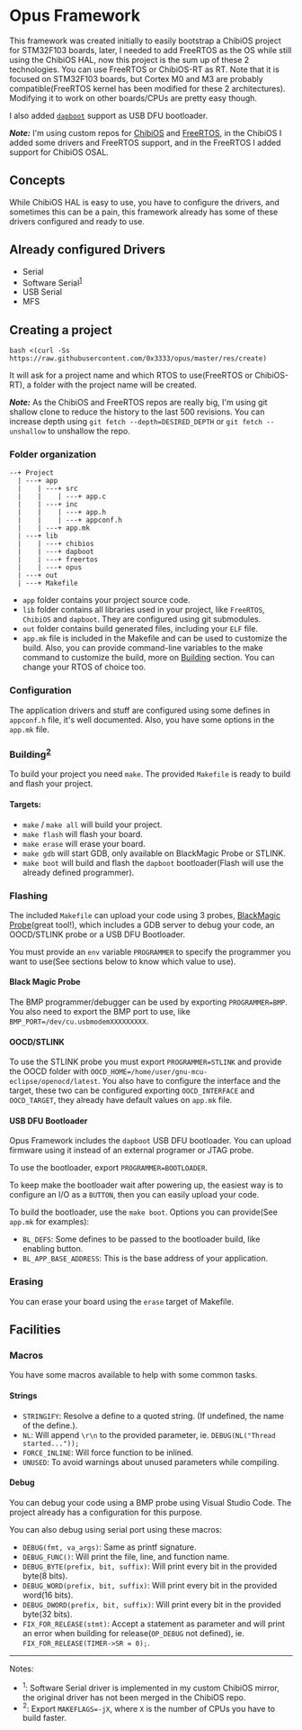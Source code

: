 # Opus Framework

This framework was created initially to easily bootstrap a ChibiOS project for STM32F103 boards, later, I needed to add FreeRTOS as the OS while still using the ChibiOS HAL, now this project is the sum up of these 2 technologies. You can use FreeRTOS or ChibiOS-RT as RT. Note that it is focused on STM32F103 boards, but Cortex M0 and M3 are probably compatible(FreeRTOS kernel has been modified for these 2 architectures). Modifying it to work on other boards/CPUs are pretty easy though.

I also added [`dapboot`](https://github.com/devanlai/dapboot) support as USB DFU bootloader.

***Note:*** I'm using custom repos for [ChibiOS](https://github.com/0x3333/chibios_svn_mirror) and [FreeRTOS](https://github.com/0x3333/FreeRTOS-Kernel), in the ChibiOS I added some drivers and FreeRTOS support, and in the FreeRTOS I added support for ChibiOS OSAL.

## Concepts

While ChibiOS HAL is easy to use, you have to configure the drivers, and sometimes this can be a pain, this framework already has some of these drivers configured and ready to use.

## Already configured Drivers

* Serial
* Software Serial<sup>[1](#note1)</sup>
* USB Serial
* MFS

## Creating a project

`bash <(curl -Ss https://raw.githubusercontent.com/0x3333/opus/master/res/create)`

It will ask for a project name and which RTOS to use(FreeRTOS or ChibiOS-RT), a folder with the project name will be created.

***Note:*** As the ChibiOS and FreeRTOS repos are really big, I'm using git shallow clone to reduce the history to the last 500 revisions. You can increase depth using `git fetch --depth=DESIRED_DEPTH` or `git fetch --unshallow` to unshallow the repo.

### Folder organization

```
--+ Project
  | ---+ app
  |    | ---+ src
  |    |    | ---+ app.c
  |    | ---+ inc
  |    |    | ---+ app.h
  |    |    | ---+ appconf.h
  |    | ---+ app.mk
  | ---+ lib
  |    | ---+ chibios
  |    | ---+ dapboot
  |    | ---+ freertos
  |    | ---+ opus
  | ---+ out
  | ---+ Makefile
```

* `app` folder contains your project source code.
* `lib` folder contains all libraries used in your project, like `FreeRTOS`, `ChibiOS` and `dapboot`. They are configured using git submodules.
* `out` folder contains build generated files, including your `ELF` file.
* `app.mk` file is included in the Makefile and can be used to customize the build. Also, you can provide command-line variables to the make command to customize the build, more on [Building](#Building) section. You can change your RTOS of choice too.

### Configuration

The application drivers and stuff are configured using some defines in `appconf.h` file, it's well documented. Also, you have some options in the `app.mk` file.

### Building<sup>[2](#note2)</sup>

To build your project you need `make`. The provided `Makefile` is ready to build and flash your project.

#### Targets:

* `make` / `make all` will build your project.
* `make flash` will flash your board.
* `make erase` will erase your board.
* `make gdb` will start GDB, only available on BlackMagic Probe or STLINK.
* `make boot` will build and flash the `dapboot` bootloader(Flash will use the already defined programmer).

### Flashing

The included `Makefile` can upload your code using 3 probes, [BlackMagic Probe](https://github.com/blacksphere/blackmagic)(great tool!), which includes a GDB server to debug your code, an OOCD/STLINK probe or a USB DFU Bootloader.

You must provide an `env` variable `PROGRAMMER` to specify the programmer you want to use(See sections below to know which value to use).

#### Black Magic Probe

The BMP programmer/debugger can be used by exporting `PROGRAMMER=BMP`. You also need to export the BMP port to use, like `BMP_PORT=/dev/cu.usbmodemXXXXXXXXX`.

#### OOCD/STLINK

To use the STLINK probe you must export `PROGRAMMER=STLINK` and provide the OOCD folder with `OOCD_HOME=/home/user/gnu-mcu-eclipse/openocd/latest`. You also have to configure the interface and the target, these two can be configured exporting `OOCD_INTERFACE` and `OOCD_TARGET`, they already have default values on `app.mk` file.

#### USB DFU Bootloader

Opus Framework includes the `dapboot` USB DFU bootloader. You can upload firmware using it instead of an external programer or JTAG probe.

To use the bootloader, export `PROGRAMMER=BOOTLOADER`.

To keep make the bootloader wait after powering up, the easiest way is to configure an I/O as a `BUTTON`, then you can easily upload your code.

To build the bootloader, use the `make boot`. Options you can provide(See `app.mk` for examples):

* `BL_DEFS`: Some defines to be passed to the bootloader build, like enabling button.
* `BL_APP_BASE_ADDRESS`: This is the base address of your application.

### Erasing

You can erase your board using the `erase` target of Makefile.

## Facilities

### Macros

You have some macros available to help with some common tasks.

#### Strings

* `STRINGIFY`: Resolve a define to a quoted string. (If undefined, the name of the define.).
* `NL`: Will append `\r\n` to the provided parameter, ie. `DEBUG(NL("Thread started..."));`
* `FORCE_INLINE`: Will force function to be inlined.
* `UNUSED`: To avoid warnings about unused parameters while compiling.

#### Debug

You can debug your code using a BMP probe using Visual Studio Code. The project already has a configuration for this purpose.

You can also debug using serial port using these macros:

* `DEBUG(fmt, va_args)`: Same as printf signature.
* `DEBUG_FUNC()`: Will print the file, line, and function name.
* `DEBUG_BYTE(prefix, bit, suffix)`: Will print every bit in the provided byte(8 bits).
* `DEBUG_WORD(prefix, bit, suffix)`: Will print every bit in the provided word(16 bits).
* `DEBUG_DWORD(prefix, bit, suffix)`: Will print every bit in the provided byte(32 bits).
* `FIX_FOR_RELEASE(stmt)`: Accept a statement as parameter and will print an error when building for release(`OP_DEBUG` not defined), ie. `FIX_FOR_RELEASE(TIMER->SR = 0);`.
---

Notes:

* <a name="note1"><sup>1</sup></a>: Software Serial driver is implemented in my custom ChibiOS mirror, the original driver has not been merged in the ChibiOS repo.
* <a name="note2"><sup>2</sup></a>: Export `MAKEFLAGS=-jX`, where `X` is the number of CPUs you have to build faster.
